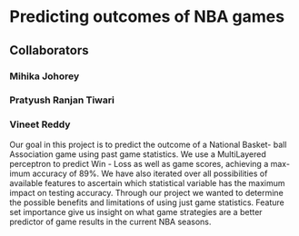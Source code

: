 # Predicting outcomes of NBA games
## Collaborators
### Mihika Johorey 
### Pratyush Ranjan Tiwari 
### Vineet Reddy

Our goal in this project is to predict the outcome of a National Basket- ball Association game using past game statistics. We use a MultiLayered perceptron to predict Win - Loss as well as game scores, achieving a max- imum accuracy of 89%. We have also iterated over all possibilities of available features to ascertain which statistical variable has the maximum impact on testing accuracy.
Through our project we wanted to determine the possible benefits and limitations of using just game statistics. Feature set importance give us insight on what game strategies are a better predictor of game results in the current NBA seasons.
